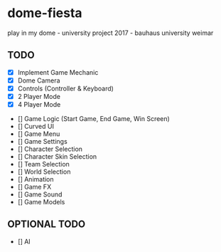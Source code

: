 # dome-fiesta
play in my dome - university project 2017 - bauhaus university weimar


## TODO
- [x] Implement Game Mechanic
- [x] Dome Camera
- [x] Controls (Controller & Keyboard)
- [x] 2 Player Mode
- [x] 4 Player Mode
- [] Game Logic (Start Game, End Game, Win Screen)
- [] Curved UI
- [] Game Menu
- [] Game Settings
- [] Character Selection
- [] Character Skin Selection
- [] Team Selection
- [] World Selection
- [] Animation
- [] Game FX
- [] Game Sound
- [] Game Models
## OPTIONAL TODO
- [] AI
